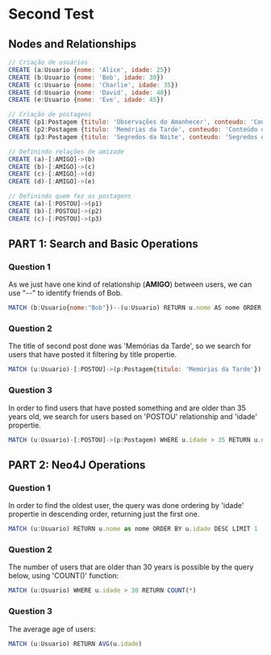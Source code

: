 # **Second Test**

## **Nodes and Relationships**

```javascript
// Criação de usuários
CREATE (a:Usuario {nome: 'Alice', idade: 25})
CREATE (b:Usuario {nome: 'Bob', idade: 30})
CREATE (c:Usuario {nome: 'Charlie', idade: 35})
CREATE (d:Usuario {nome: 'David', idade: 40})
CREATE (e:Usuario {nome: 'Eve', idade: 45})

// Criação de postagens
CREATE (p1:Postagem {titulo: 'Observações do Amanhecer', conteudo: 'Conteúdo da Observações do Amanhecer'})
CREATE (p2:Postagem {titulo: 'Memórias da Tarde', conteudo: 'Conteúdo da Memórias da Tarde'})
CREATE (p3:Postagem {titulo: 'Segredos da Noite', conteudo: 'Segredos da Noite'})

// Definindo relações de amizade
CREATE (a)-[:AMIGO]->(b)
CREATE (b)-[:AMIGO]->(c)
CREATE (c)-[:AMIGO]->(d)
CREATE (d)-[:AMIGO]->(e)

// Definindo quem fez as postagens
CREATE (a)-[:POSTOU]->(p1)
CREATE (b)-[:POSTOU]->(p2)
CREATE (c)-[:POSTOU]->(p3)
```

## **PART 1: Search and Basic Operations**

### **Question 1**

As we just have one kind of relationship (**AMIGO**) between users, we can use "--" to identify friends of Bob.

```javascript
MATCH (b:Usuario{nome:"Bob"})--(u:Usuario) RETURN u.nome AS nome ORDER BY u.nome
```

### **Question 2**

The title of second post done was 'Memórias da Tarde', so we search for users that have posted it filtering by title propertie.

```javascript
MATCH (u:Usuario)-[:POSTOU]->(p:Postagem{titulo: 'Memórias da Tarde'}) RETURN u.nome AS nome
```

### **Question 3**

In order to find users that have posted something and are older than 35 years old, we search for users based on 'POSTOU' relationship and 'idade' propertie.

```javascript
MATCH (u:Usuario)-[:POSTOU]->(p:Postagem) WHERE u.idade > 35 RETURN u.nome AS nome
```

## **PART 2: Neo4J Operations**

### **Question 1**

In order to find the oldest user, the query was done ordering by 'idade' propertie in descending order, returning just the first one.

```javascript
MATCH (u:Usuario) RETURN u.nome as nome ORDER BY u.idade DESC LIMIT 1
```

### **Question 2**

The number of users that are older than 30 years is possible by the query below, using 'COUNT()' function:

```javascript
MATCH (u:Usuario) WHERE u.idade > 30 RETURN COUNT(*)
```

### **Question 3**

The average age of users:

```javascript
MATCH (u:Usuario) RETURN AVG(u.idade)
```
